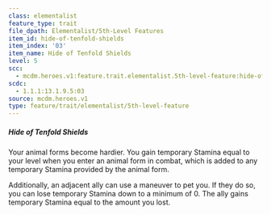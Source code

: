```yaml
---
class: elementalist
feature_type: trait
file_dpath: Elementalist/5th-Level Features
item_id: hide-of-tenfold-shields
item_index: '03'
item_name: Hide of Tenfold Shields
level: 5
scc:
  - mcdm.heroes.v1:feature.trait.elementalist.5th-level-feature:hide-of-tenfold-shields
scdc:
  - 1.1.1:13.1.9.5:03
source: mcdm.heroes.v1
type: feature/trait/elementalist/5th-level-feature
---
```


##### Hide of Tenfold Shields

Your animal forms become hardier. You gain temporary Stamina equal to your level when you enter an animal form in combat, which is added to any temporary Stamina provided by the animal form.

Additionally, an adjacent ally can use a maneuver to pet you. If they do so, you can lose temporary Stamina down to a minimum of 0. The ally gains temporary Stamina equal to the amount you lost.
